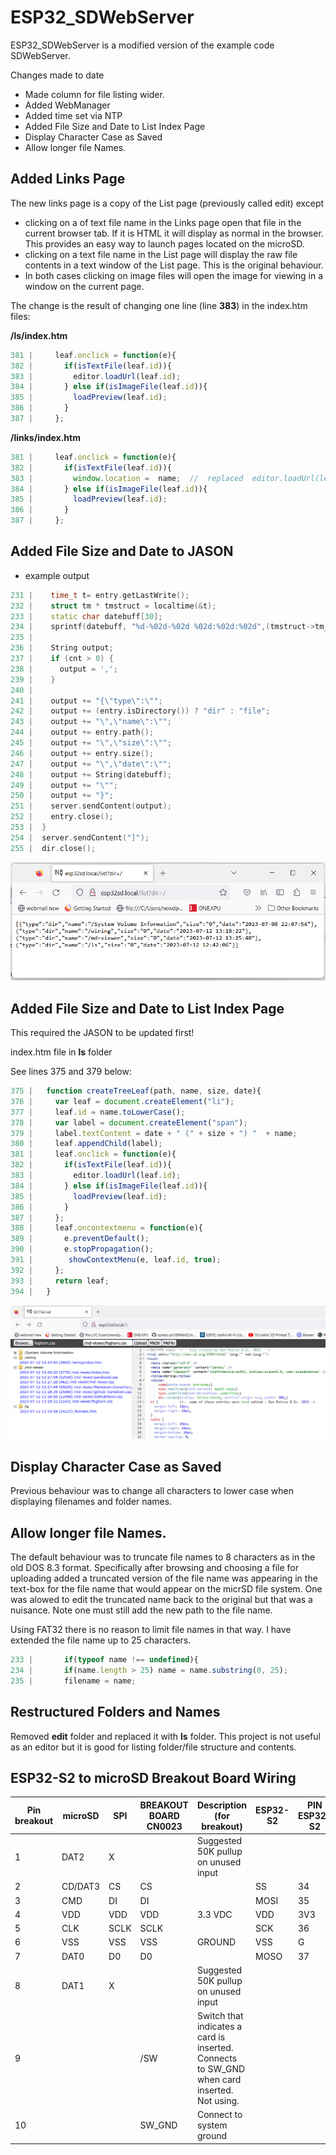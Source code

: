 # ESP32_SDWebServer

ESP32_SDWebServer is a modified version of the example code SDWebServer. 

Changes made to date

* Made column for file listing wider.
* Added WebManager
* Added time set via NTP
* Added File Size and Date to List Index Page
* Display Character Case as Saved
* Allow longer file Names.

## Added Links Page

The new links page is a copy of the List page (previously called edit) except 

* clicking on a of text file name in the Links page open that file in the current browser tab. If it is HTML it will 
  display as normal in the browser. This provides an easy way to launch pages located on the microSD. 
* clicking on a text file name in the List page will display the raw file contents in a text window of the List page.
  This is the original behaviour.
* In both cases clicking on image files will open the image for viewing in a window on the current page.  

The change is the result of changing one line (line **383**) in the index.htm files:

**/ls/index.htm**

~~~~javascript
381 |     leaf.onclick = function(e){
382 |       if(isTextFile(leaf.id)){
383 |         editor.loadUrl(leaf.id);
384 |       } else if(isImageFile(leaf.id)){
385 |         loadPreview(leaf.id);
386 |       }
387 |     };
~~~~

**/links/index.htm**

~~~~javascript
381 |     leaf.onclick = function(e){
382 |       if(isTextFile(leaf.id)){
383 |         window.location =  name;  //  replaced  editor.loadUrl(leaf.id); 
384 |       } else if(isImageFile(leaf.id)){
385 |         loadPreview(leaf.id);
386 |       }
387 |     };
~~~~

## Added File Size and Date to JASON

* example output

~~~~C++
231 |    time_t t= entry.getLastWrite();
232 |    struct tm * tmstruct = localtime(&t);
233 |    static char datebuff[30];
234 |    sprintf(datebuff, "%d-%02d-%02d %02d:%02d:%02d",(tmstruct->tm_year)+1900,( tmstruct->tm_mon)+1, tmstruct->tm_mday,tmstruct->tm_hour , tmstruct->tm_min, tmstruct->tm_sec);
235 |
236 |    String output;
237 |    if (cnt > 0) {
238 |      output = ',';
239 |    }
240 |
241 |    output += "{\"type\":\"";
242 |    output += (entry.isDirectory()) ? "dir" : "file";
243 |    output += "\",\"name\":\"";
244 |    output += entry.path();
245 |    output += "\",\"size\":\"";
246 |    output += entry.size();
247 |    output += "\",\"date\":\"";
248 |    output += String(datebuff);
249 |    output += "\"";
250 |    output += "}";
251 |    server.sendContent(output);
252 |    entry.close();
253 |  }
254 |  server.sendContent("]");
255 |  dir.close();
~~~~

![](img/jason_w_size_date.png)

## Added File Size and Date to List Index Page

This required the JASON to be updated first!

index.htm file in **ls** folder

See lines 375 and 379 below:

~~~~javascript
375 |   function createTreeLeaf(path, name, size, date){
376 |     var leaf = document.createElement("li");
377 |     leaf.id = name.toLowerCase();
378 |     var label = document.createElement("span");
379 |     label.textContent = date + " (" + size + ") "  + name;
380 |     leaf.appendChild(label);
381 |     leaf.onclick = function(e){
382 |       if(isTextFile(leaf.id)){
383 |         editor.loadUrl(leaf.id);
384 |       } else if(isImageFile(leaf.id)){
385 |         loadPreview(leaf.id);
386 |       }
387 |     };
388 |     leaf.oncontextmenu = function(e){
389 |       e.preventDefault();
390 |       e.stopPropagation();
391 |        showContextMenu(e, leaf.id, true);
392 |     };
393 |     return leaf;
394 |   }
~~~~

![](img/list_w_size_date.png)

## Display Character Case as Saved

Previous behaviour was to change all characters to lower case when displaying filenames and folder names.

## Allow longer file Names.

The default behaviour was to truncate file names to 8 characters as in the old DOS 8.3 format. Specifically after browsing and choosing a file for uploading added
a truncated version of the file name was appearing in the text-box for the file name that would appear on the micrSD file system. One was alowed to edit the truncated 
name back to the original but that was a nuisance. Note one must still add the new path to the file name.

Using FAT32 there is no reason to 
limit file names in that way. I have extended the file name up to 25 characters.

~~~~javascript
233 |       if(typeof name !== undefined){
234 |       if(name.length > 25) name = name.substring(0, 25);
235 |       filename = name;
~~~~

## Restructured Folders and Names

Removed **edit** folder and replaced it with **ls** folder.
This project is not useful as an editor but it is good for listing folder/file structure and contents. 

## ESP32-S2 to microSD Breakout Board Wiring

| Pin breakout | microSD | SPI  | BREAKOUT BOARD CN0023 | Description (for breakout)                                                                  | ESP32-S2 | PIN ESP32-S2 |
|--------------|---------|------|-----------------------|---------------------------------------------------------------------------------------------|----------|--------------|
| 1            | DAT2    | X    |                       | Suggested 50K pullup on unused input                                                        |          |              |
| 2            | CD/DAT3 | CS   | CS                    |                                                                                             | SS       | 34           |
| 3            | CMD     | DI   | DI                    |                                                                                             | MOSI     | 35           |
| 4            | VDD     | VDD  | VDD                   | 3.3 VDC                                                                                     | VDD      | 3V3          |
| 5            | CLK     | SCLK | SCLK                  |                                                                                             | SCK      | 36           |
| 6            | VSS     | VSS  | VSS                   | GROUND                                                                                      | VSS      | G            |
| 7            | DAT0    | D0   | D0                    |                                                                                             | MOSO     | 37           |
| 8            | DAT1    | X    |                       | Suggested 50K pullup on unused input                                                        |          |              |
| 9            |         |      | /SW                   | Switch that indicates a card is inserted. Connects to SW_GND when card inserted. Not using. |          |              |
| 10           |         |      | SW_GND                | Connect to system ground                                                                    |          |              |

